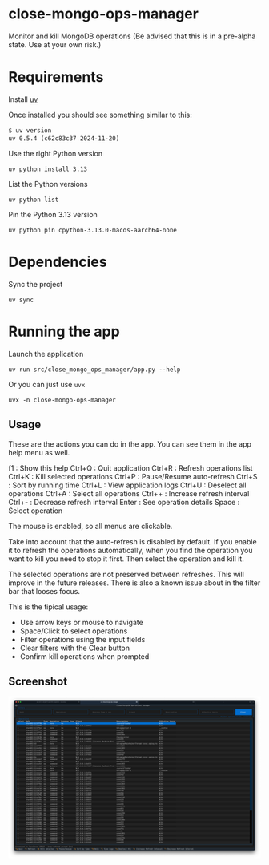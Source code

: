 # close-mongo-ops-manager
Monitor and kill MongoDB operations (Be advised that this is in a pre-alpha state. Use at your own risk.)

# Requirements

Install [uv](https://docs.astral.sh/uv/getting-started/installation/#installing-uv)

Once installed you should see something similar to this:
```shell
$ uv version
uv 0.5.4 (c62c83c37 2024-11-20)
```

Use the right Python version
```shell
uv python install 3.13
```

List the Python versions
```shell
uv python list
```

Pin the Python 3.13 version
```shell
uv python pin cpython-3.13.0-macos-aarch64-none
```

# Dependencies

Sync the project
```shell
uv sync
```

# Running the app

Launch the application
```shell
uv run src/close_mongo_ops_manager/app.py --help
```

Or you can just use `uvx`
```shell
uvx -n close-mongo-ops-manager
```

## Usage

These are the actions you can do in the app. You can see them in the app help menu as well.

f1      : Show this help
Ctrl+Q  : Quit application
Ctrl+R  : Refresh operations list
Ctrl+K  : Kill selected operations
Ctrl+P  : Pause/Resume auto-refresh
Ctrl+S  : Sort by running time
Ctrl+L  : View application logs
Ctrl+U  : Deselect all operations
Ctrl+A  : Select all operations
Ctrl++  : Increase refresh interval
Ctrl+-  : Decrease refresh interval
Enter   : See operation details
Space   : Select operation

The mouse is enabled, so all menus are clickable.

Take into account that the auto-refresh is disabled by default. If you enable it to refresh the operations automatically, when you find the operation you want to kill you need to stop it first. Then select the operation and kill it.

The selected operations are not preserved between refreshes. This will improve in the future releases.
There is also a known issue about in the filter bar that looses focus.

This is the tipical usage:

- Use arrow keys or mouse to navigate
- Space/Click to select operations
- Filter operations using the input fields
- Clear filters with the Clear button
- Confirm kill operations when prompted

## Screenshot

![App screenshot](img/close-mongo-ops-manager.png "Close Mongo Ops Manager")
